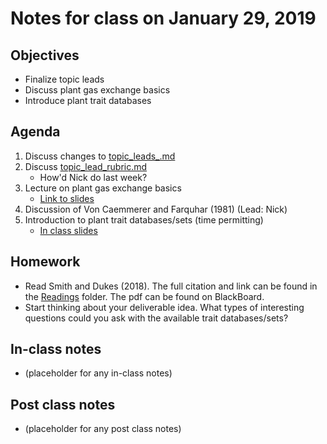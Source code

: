 # Notes for class on January 29, 2019

## Objectives
* Finalize topic leads
* Discuss plant gas exchange basics
* Introduce plant trait databases

## Agenda
1. Discuss changes to [topic_leads_.md](../Topic_leads/topic_leads.md)
2. Discuss [topic_lead_rubric.md](../Rubrics/topic_lead_rubric.md)
	- How'd Nick do last week?
3. Lecture on plant gas exchange basics
	- [Link to slides](../Lecture_Slides/01.29.19_gas_exchange.pdf)
4. Discussion of Von Caemmerer and Farquhar (1981) (Lead: Nick)
5. Introduction to plant trait databases/sets (time permitting)
	- [In class slides](../Tools/trait_data/accessing_trait_data.pdf)


## Homework
* Read Smith and Dukes (2018). The full citation and link can be found in the 
[Readings](../Readings) folder. The pdf can be found on BlackBoard.
* Start thinking about your deliverable idea. 
What types of interesting questions could you ask with the available trait databases/sets?

## In-class notes
* (placeholder for any in-class notes)

## Post class notes
* (placeholder for any post class notes)